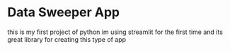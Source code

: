 # Data Sweeper App

this is my first project of python im using streamlit for the first time and its great library for creating this type of app
